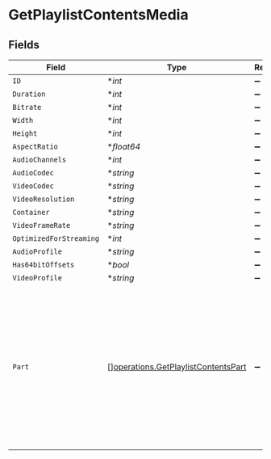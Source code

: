 # GetPlaylistContentsMedia


## Fields

| Field                                                                                                                                                                                                                                                                                     | Type                                                                                                                                                                                                                                                                                      | Required                                                                                                                                                                                                                                                                                  | Description                                                                                                                                                                                                                                                                               | Example                                                                                                                                                                                                                                                                                   |
| ----------------------------------------------------------------------------------------------------------------------------------------------------------------------------------------------------------------------------------------------------------------------------------------- | ----------------------------------------------------------------------------------------------------------------------------------------------------------------------------------------------------------------------------------------------------------------------------------------- | ----------------------------------------------------------------------------------------------------------------------------------------------------------------------------------------------------------------------------------------------------------------------------------------- | ----------------------------------------------------------------------------------------------------------------------------------------------------------------------------------------------------------------------------------------------------------------------------------------- | ----------------------------------------------------------------------------------------------------------------------------------------------------------------------------------------------------------------------------------------------------------------------------------------- |
| `ID`                                                                                                                                                                                                                                                                                      | **int*                                                                                                                                                                                                                                                                                    | :heavy_minus_sign:                                                                                                                                                                                                                                                                        | N/A                                                                                                                                                                                                                                                                                       | 15                                                                                                                                                                                                                                                                                        |
| `Duration`                                                                                                                                                                                                                                                                                | **int*                                                                                                                                                                                                                                                                                    | :heavy_minus_sign:                                                                                                                                                                                                                                                                        | N/A                                                                                                                                                                                                                                                                                       | 141416                                                                                                                                                                                                                                                                                    |
| `Bitrate`                                                                                                                                                                                                                                                                                 | **int*                                                                                                                                                                                                                                                                                    | :heavy_minus_sign:                                                                                                                                                                                                                                                                        | N/A                                                                                                                                                                                                                                                                                       | 2273                                                                                                                                                                                                                                                                                      |
| `Width`                                                                                                                                                                                                                                                                                   | **int*                                                                                                                                                                                                                                                                                    | :heavy_minus_sign:                                                                                                                                                                                                                                                                        | N/A                                                                                                                                                                                                                                                                                       | 1920                                                                                                                                                                                                                                                                                      |
| `Height`                                                                                                                                                                                                                                                                                  | **int*                                                                                                                                                                                                                                                                                    | :heavy_minus_sign:                                                                                                                                                                                                                                                                        | N/A                                                                                                                                                                                                                                                                                       | 814                                                                                                                                                                                                                                                                                       |
| `AspectRatio`                                                                                                                                                                                                                                                                             | **float64*                                                                                                                                                                                                                                                                                | :heavy_minus_sign:                                                                                                                                                                                                                                                                        | N/A                                                                                                                                                                                                                                                                                       | 2.35                                                                                                                                                                                                                                                                                      |
| `AudioChannels`                                                                                                                                                                                                                                                                           | **int*                                                                                                                                                                                                                                                                                    | :heavy_minus_sign:                                                                                                                                                                                                                                                                        | N/A                                                                                                                                                                                                                                                                                       | 2                                                                                                                                                                                                                                                                                         |
| `AudioCodec`                                                                                                                                                                                                                                                                              | **string*                                                                                                                                                                                                                                                                                 | :heavy_minus_sign:                                                                                                                                                                                                                                                                        | N/A                                                                                                                                                                                                                                                                                       | aac                                                                                                                                                                                                                                                                                       |
| `VideoCodec`                                                                                                                                                                                                                                                                              | **string*                                                                                                                                                                                                                                                                                 | :heavy_minus_sign:                                                                                                                                                                                                                                                                        | N/A                                                                                                                                                                                                                                                                                       | h264                                                                                                                                                                                                                                                                                      |
| `VideoResolution`                                                                                                                                                                                                                                                                         | **string*                                                                                                                                                                                                                                                                                 | :heavy_minus_sign:                                                                                                                                                                                                                                                                        | N/A                                                                                                                                                                                                                                                                                       | 1080                                                                                                                                                                                                                                                                                      |
| `Container`                                                                                                                                                                                                                                                                               | **string*                                                                                                                                                                                                                                                                                 | :heavy_minus_sign:                                                                                                                                                                                                                                                                        | N/A                                                                                                                                                                                                                                                                                       | mp4                                                                                                                                                                                                                                                                                       |
| `VideoFrameRate`                                                                                                                                                                                                                                                                          | **string*                                                                                                                                                                                                                                                                                 | :heavy_minus_sign:                                                                                                                                                                                                                                                                        | N/A                                                                                                                                                                                                                                                                                       | 24p                                                                                                                                                                                                                                                                                       |
| `OptimizedForStreaming`                                                                                                                                                                                                                                                                   | **int*                                                                                                                                                                                                                                                                                    | :heavy_minus_sign:                                                                                                                                                                                                                                                                        | N/A                                                                                                                                                                                                                                                                                       | 0                                                                                                                                                                                                                                                                                         |
| `AudioProfile`                                                                                                                                                                                                                                                                            | **string*                                                                                                                                                                                                                                                                                 | :heavy_minus_sign:                                                                                                                                                                                                                                                                        | N/A                                                                                                                                                                                                                                                                                       | lc                                                                                                                                                                                                                                                                                        |
| `Has64bitOffsets`                                                                                                                                                                                                                                                                         | **bool*                                                                                                                                                                                                                                                                                   | :heavy_minus_sign:                                                                                                                                                                                                                                                                        | N/A                                                                                                                                                                                                                                                                                       | false                                                                                                                                                                                                                                                                                     |
| `VideoProfile`                                                                                                                                                                                                                                                                            | **string*                                                                                                                                                                                                                                                                                 | :heavy_minus_sign:                                                                                                                                                                                                                                                                        | N/A                                                                                                                                                                                                                                                                                       | high                                                                                                                                                                                                                                                                                      |
| `Part`                                                                                                                                                                                                                                                                                    | [][operations.GetPlaylistContentsPart](../../models/operations/getplaylistcontentspart.md)                                                                                                                                                                                                | :heavy_minus_sign:                                                                                                                                                                                                                                                                        | N/A                                                                                                                                                                                                                                                                                       | [<br/>{<br/>"id": 15,<br/>"key": "/library/parts/15/1705637151/file.mp4",<br/>"duration": 141416,<br/>"file": "/movies/Serenity (2005)/Serenity (2005).mp4",<br/>"size": 40271948,<br/>"audioProfile": "lc",<br/>"container": "mp4",<br/>"has64bitOffsets": false,<br/>"optimizedForStreaming": false,<br/>"videoProfile": "high"<br/>}<br/>] |